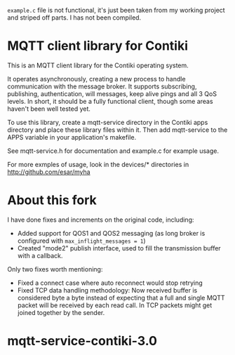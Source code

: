 `example.c` file is not functional, it's just been taken from my
working project and striped off parts. I has not been compiled.


MQTT client library for Contiki
===============================

This is an MQTT client library for the Contiki operating system.

It operates asynchronously, creating a new process to handle communication
with the message broker. It supports subscribing, publishing, authentication,
will messages, keep alive pings and all 3 QoS levels. In short, it should be
a fully functional client, though some areas haven't been well tested yet.

To use this library, create a mqtt-service directory in the Contiki apps
directory and place these library files within it. Then add mqtt-service to
the APPS variable in your application's makefile.

See mqtt-service.h for documentation and example.c for example usage.

For more exmples of usage, look in the devices/* directories in
http://github.com/esar/myha


About this fork
===============

I have done fixes and increments on the original code, including:

- Added support for QOS1 and QOS2 messaging (as long broker is configured 
  with `max_inflight_messages = 1`)
- Created "mode2" publish interface, used to fill the transmission buffer 
  with a callback.

Only two fixes worth mentioning:

- Fixed a connect case where auto reconnect would stop retrying
- Fixed TCP data handling methodology: Now received buffer is considered byte
  a byte instead of expecting that a full and single MQTT packet will be 
  received by each read call. In TCP packets might get joined together by the 
  sender.
# mqtt-service-contiki-3.0
